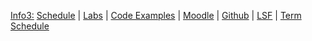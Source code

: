 [Info3:]({{site.baseurl}}ws2015/info3/)
[Schedule]({{site.baseurl}}ws2015/info3/schedule/)
| [Labs]({{site.baseurl}}ws2015/info3/labs/)
| [Code Examples]({{site.baseurl}}ws2015/info3/code/)
| [Moodle](https://moodle.htw-berlin.de/course/view.php?id=7348)
| [Github](http://github.com/htw-imi-info3)
| [LSF](https://lsf.htw-berlin.de/qisserver/rds?state=wsearchv&search=2&veranstaltung.veranstid=107762)
| [Term Schedule](https://lsf.htw-berlin.de/qisserver/rds?state=wplan&act=stg&pool=stg&show=plan&P.vx=kurz&r_zuordabstgv.semvonint=3&r_zuordabstgv.sembisint=3&missing=allTerms&k_abstgv.abstgvnr=231)
